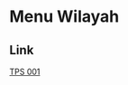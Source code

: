 # Menu Wilayah

## Link

[TPS 001](https://github.com/gigit-pemilu/pemilu-2024-95-papua-pegunungan/tree/main/pileg-dpr/hitung-suara/sub/95-papua-pegunungan/sub/04-tolikara/sub/17-nabunage/sub/2005-timbindelo/sub/001-tps)

